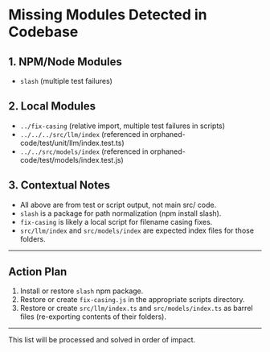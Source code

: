 # Missing Modules Detected in Codebase

## 1. NPM/Node Modules
- `slash` (multiple test failures)

## 2. Local Modules
- `../fix-casing` (relative import, multiple test failures in scripts)
- `../../../src/llm/index` (referenced in orphaned-code/test/unit/llm/index.test.ts)
- `../../src/models/index` (referenced in orphaned-code/test/models/index.test.js)

## 3. Contextual Notes
- All above are from test or script output, not main src/ code.
- `slash` is a package for path normalization (npm install slash).
- `fix-casing` is likely a local script for filename casing fixes.
- `src/llm/index` and `src/models/index` are expected index files for those folders.

---

## Action Plan
1. Install or restore `slash` npm package.
2. Restore or create `fix-casing.js` in the appropriate scripts directory.
3. Restore or create `src/llm/index.ts` and `src/models/index.ts` as barrel files (re-exporting contents of their folders).

---

This list will be processed and solved in order of impact.
